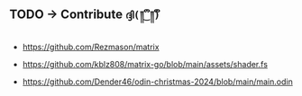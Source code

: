 ## TODO -> Contribute `ദ്ദി(༎ຶ‿༎ຶ)` 

- https://github.com/Rezmason/matrix

- https://github.com/kblz808/matrix-go/blob/main/assets/shader.fs

- https://github.com/Dender46/odin-christmas-2024/blob/main/main.odin